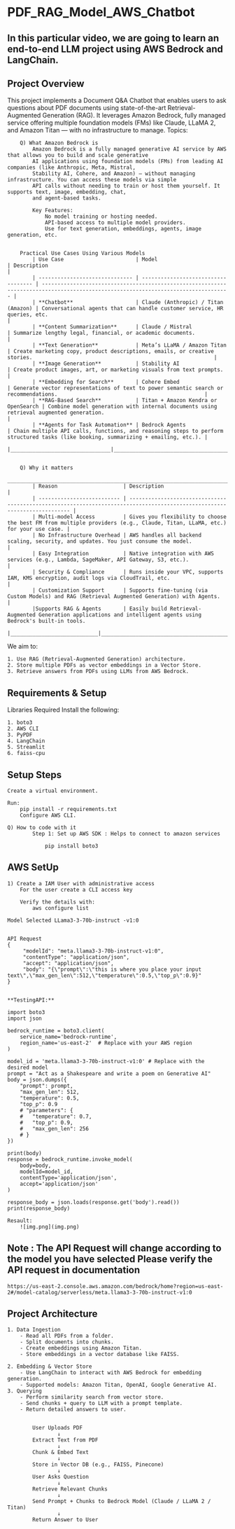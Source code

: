 # PDF_RAG_Model_AWS_Chatbot


## In this particular video, we are going to learn an end-to-end LLM project using AWS Bedrock and LangChain. 

## Project Overview
This project implements a Document Q&A Chatbot that enables users to ask questions about PDF documents using 
state-of-the-art Retrieval-Augmented Generation (RAG). It leverages Amazon Bedrock, fully managed service offering 
multiple foundation models (FMs) like Claude, LLaMA 2, and Amazon Titan — with no infrastructure to manage.
    Topics: 
        
        Q) What Amazon Bedrock is
            Amazon Bedrock is a fully managed generative AI service by AWS that allows you to build and scale generative
            AI applications using foundation models (FMs) from leading AI companies (like Anthropic, Meta, Mistral, 
            Stability AI, Cohere, and Amazon) — without managing infrastructure. You can access these models via simple 
            API calls without needing to train or host them yourself. It supports text, image, embedding, chat, 
            and agent-based tasks. 
                
            Key Features:
                No model training or hosting needed.
                API-based access to multiple model providers.
                Use for text generation, embeddings, agents, image generation, etc.        

            
        Practical Use Cases Using Various Models            
            | Use Case                       | Model                               | Description                                                                                                                        |
            | ------------------------------ | ----------------------------------- | ---------------------------------------------------------------------------------------------------------------------------------- |
            | **Chatbot**                    | Claude (Anthropic) / Titan (Amazon) | Conversational agents that can handle customer service, HR queries, etc.                                                           |
            | **Content Summarization**      | Claude / Mistral                    | Summarize lengthy legal, financial, or academic documents.                                                                         |
            | **Text Generation**            | Meta’s LLaMA / Amazon Titan         | Create marketing copy, product descriptions, emails, or creative stories.                                                          |
            | **Image Generation**           | Stability AI                        | Create product images, art, or marketing visuals from text prompts.                                                                |
            | **Embedding for Search**       | Cohere Embed                        | Generate vector representations of text to power semantic search or recommendations.                                               |
            | **RAG-Based Search**           | Titan + Amazon Kendra or OpenSearch | Combine model generation with internal documents using retrieval augmented generation.                                             |
            | **Agents for Task Automation** | Bedrock Agents                      | Chain multiple API calls, functions, and reasoning steps to perform structured tasks (like booking, summarizing + emailing, etc.). |
            |________________________________|_____________________________________|____________________________________________________________________________________________________________________________________|


        Q) Why it matters
            _________________________________________________________________________________________________________________________________________________________
            | Reason                     | Description                                                                                                               |
            | -------------------------- | ------------------------------------------------------------------------------------------------------------------------- |
            | Multi-model Access         | Gives you flexibility to choose the best FM from multiple providers (e.g., Claude, Titan, LLaMA, etc.) for your use case. |
            | No Infrastructure Overhead | AWS handles all backend scaling, security, and updates. You just consume the model.                                       |
            | Easy Integration           | Native integration with AWS services (e.g., Lambda, SageMaker, API Gateway, S3, etc.).                                    |
            | Security & Compliance      | Runs inside your VPC, supports IAM, KMS encryption, audit logs via CloudTrail, etc.                                       |
            | Customization Support      | Supports fine-tuning (via Custom Models) and RAG (Retrieval Augmented Generation) with Agents.                            |
            |Supports RAG & Agents       | Easily build Retrieval-Augmented Generation applications and intelligent agents using Bedrock's built-in tools.
            |____________________________|___________________________________________________________________________________________________________________________|
        
        
            

We aim to:

    1. Use RAG (Retrieval-Augmented Generation) architecture.
    2. Store multiple PDFs as vector embeddings in a Vector Store.
    3. Retrieve answers from PDFs using LLMs from AWS Bedrock.

## Requirements & Setup
Libraries Required
    Install the following:

    1. boto3
    2. AWS CLI
    3. PyPDF
    4. LangChain
    5. Streamlit
    6. faiss-cpu

## Setup Steps


    Create a virtual environment.
    
    Run:
        pip install -r requirements.txt
        Configure AWS CLI.
    
    Q) How to code with it
            Step 1: Set up AWS SDK : Helps to connect to amazon services

                pip install boto3


## AWS SetUp
    1) Create a IAM User with administrative access 
        For the user create a CLI access key
        
        Verify the details with: 
            aws configure list

    Model Selected LLama3-3-70b-instruct -v1:0
    

    API Request
    {
         "modelId": "meta.llama3-3-70b-instruct-v1:0",
         "contentType": "application/json",
         "accept": "application/json",
         "body": "{\"prompt\":\"this is where you place your input text\",\"max_gen_len\":512,\"temperature\":0.5,\"top_p\":0.9}"
    }
    

    **TestingAPI:**

    import boto3
    import json
    
    bedrock_runtime = boto3.client(
        service_name='bedrock-runtime',
        region_name='us-east-2'  # Replace with your AWS region
    )
    
    model_id = 'meta.llama3-3-70b-instruct-v1:0' # Replace with the desired model
    prompt = "Act as a Shakespeare and write a poem on Generative AI"
    body = json.dumps({
        "prompt": prompt,
        "max_gen_len": 512,
        "temperature": 0.5,
        "top_p": 0.9
        # "parameters": {
        #   "temperature": 0.7,
        #   "top_p": 0.9,
        #   "max_gen_len": 256
        # }
    })
    
    print(body)
    response = bedrock_runtime.invoke_model(
        body=body,
        modelId=model_id,
        contentType='application/json',
        accept='application/json'
    )
    
    response_body = json.loads(response.get('body').read())
    print(response_body)
    
    Resault:
        ![img.png](img.png)

## Note : The API Request will change according to the model you have selected Please verify the API request in documentation 
    https://us-east-2.console.aws.amazon.com/bedrock/home?region=us-east-2#/model-catalog/serverless/meta.llama3-3-70b-instruct-v1:0




## Project Architecture
    1. Data Ingestion
        - Read all PDFs from a folder.
        - Split documents into chunks.
        - Create embeddings using Amazon Titan.
        - Store embeddings in a vector database like FAISS.
    
    2. Embedding & Vector Store
        - Use LangChain to interact with AWS Bedrock for embedding generation.
        - Supported models: Amazon Titan, OpenAI, Google Generative AI.
    3. Querying
        - Perform similarity search from vector store.
        - Send chunks + query to LLM with a prompt template.
        - Return detailed answers to user.


            User Uploads PDF
                    ↓
            Extract Text from PDF
                    ↓
            Chunk & Embed Text
                    ↓
            Store in Vector DB (e.g., FAISS, Pinecone)
                    ↓
            User Asks Question
                    ↓
            Retrieve Relevant Chunks
                    ↓
            Send Prompt + Chunks to Bedrock Model (Claude / LLaMA 2 / Titan)
                    ↓
            Return Answer to User
